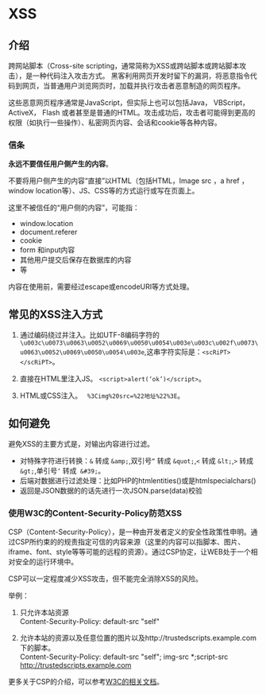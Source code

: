# XSS #

## 介绍 ##
跨网站脚本（Cross-site scripting，通常简称为XSS或跨站脚本或跨站脚本攻击），是一种代码注入攻击方式。
黑客利用网页开发时留下的漏洞，将恶意指令代码到网页，当普通用户浏览网页时，加载并执行攻击者恶意制造的网页程序。

这些恶意网页程序通常是JavaScript，但实际上也可以包括Java， VBScript， ActiveX， Flash 或者甚至是普通的HTML。攻击成功后，攻击者可能得到更高的权限（如执行一些操作）、私密网页内容、会话和cookie等各种内容。


### 信条 ###
**永远不要信任用户侧产生的内容**。

不要将用户侧产生的内容“直接”以HTML（包括HTML，Image src ，a href ，window location等）、JS、CSS等的方式运行或写在页面上。

这里不被信任的“用户侧的内容”，可能指：

 - window.location
 - document.referer
 - cookie
 - form 和input内容
 - 其他用户提交后保存在数据库的内容
 - 等
 
内容在使用前，需要经过escape或encodeURI等方式处理。

## 常见的XSS注入方式 ##

1. 通过编码绕过并注入。比如UTF-8编码字符的`\u003c\u0073\u0063\u0052\u0069\u0050\u0054\u003e\u003c\u002f\u0073\u0063\u0052\u0069\u0050\u0054\u003e`,这串字符实际是：`<scRiPT></scRiPT>`。

2. 直接在HTML里注入JS。	`<script>alert(‘ok’)</script>`。

3. HTML或CSS注入。 ` %3Cimg%20src=%22地址%22%3E`。

## 如何避免 ##
避免XSS的主要方式是，对输出内容进行过滤。

 - 对特殊字符进行转换：`&` 转成 `&amp;`,双引号`“` 转成 `&quot;`,`<` 转成 `&lt;`,`>` 转成 `&gt;`,单引号`‘` 转成` &#39;`。
 - 后端对数据进行过滤处理：比如PHP的htmlentities()或是htmlspecialchars()
 - 返回是JSON数据的的话先进行一次JSON.parse(data)校验


### 使用W3C的Content-Security-Policy防范XSS ###

CSP（Content-Security-Policy），是一种由开发者定义的安全性政策性申明。通过CSP所约束的的规责指定可信的内容来源（这里的内容可以指脚本、图片、iframe、font、style等等可能的远程的资源）。通过CSP协定，让WEB处于一个相对安全的运行环境中。

CSP可以一定程度减少XSS攻击，但不能完全消除XSS的风险。

举例：
1. 只允许本站资源   
	Content-Security-Policy: default-src "self"
 
2. 允许本站的资源以及任意位置的图片以及http://trustedscripts.example.com下的脚本。    
	Content-Security-Policy: default-src "self"; img-src *;script-src http://trustedscripts.example.com    

更多关于CSP的介绍，可以参考[W3C的相关文档](https://dvcs.w3.org/hg/content-security-policy/raw-file/tip/csp-specification.dev.html#content-security-policy-header-field "https://dvcs.w3.org/hg/content-security-policy/raw-file/tip/csp-specification.dev.html#content-security-policy-header-field")。 